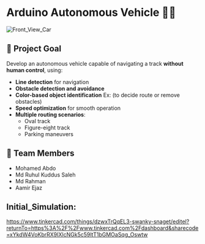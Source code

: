# Arduino Autonomous Vehicle 🚗🤖

![Front_View_Car](https://github.com/user-attachments/assets/d657b4c4-8233-4aac-925e-e6af5be308ca)


## 🎯 Project Goal

Develop an autonomous vehicle capable of navigating a track **without human control**, using:

- **Line detection** for navigation
- **Obstacle detection and avoidance**
- **Color-based object identification**
   Ex: (to decide route or remove obstacles)
- **Speed optimization** for smooth operation
- **Multiple routing scenarios**:
  - Oval track
  - Figure-eight track
  - Parking maneuvers

## 👥 Team Members
- Mohamed Abdo
- Md Ruhul Kuddus Saleh
- Md Rahman
- Aamir Ejaz

## Initial_Simulation:
https://www.tinkercad.com/things/dzwxTrQqEL3-swanky-snaget/editel?returnTo=https%3A%2F%2Fwww.tinkercad.com%2Fdashboard&sharecode=xYkdW4VoKbrRX9IXlcNGk5c59ltT1bGMOaSqg_Oswtw
